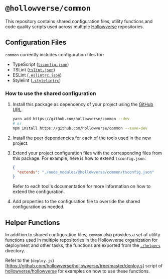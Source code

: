 `@hollowverse/common`
=================================================================

This repository contains shared configuration files, utility functions and code quality scripts used across multiple [Hollowverse](https://github.com/hollowverse) repositories.

## Configuration Files
`common` currently includes configuration files for:

* TypeScript ([`tsconfig.json`](./tsconfig.json))
* TSLint ([`tslint.json`](./tslint.json))
* ESLint ([`.eslintrc.json`](./.eslintrc.json))
* Stylelint ([`.stylelintrc`](./.stylelintrc))

### How to use the shared configuration

1. Install this package as dependency of your project using the [GitHub URL](https://github.com/hollowverse/common).
     
     ```bash
     yarn add https://github.com/hollowverse/common --dev
     # or
     npm install https://github.com/hollowverse/common --save-dev
     ```
2. Install the [peer dependencies](./package.json#L7) for each of the tools used in the new project.
3. Extend your project configuration files with the corresponding files from this package. For example, here is how to extend `tsconfig.json`:
    
    ```json
    {
      "extends": "./node_modules/@hollowverse/common/tsconfig.json"
    }
    ```
   Refer to each tool's documentation for more information on how to extend the configuration.
4. Add properties to the configuration file to override the shared configuration as needed.

## Helper Functions

In addition to shared configuration files, `common` also provides a set of utility functions used in multiple repositories in the Hollowverse organization for deployment and other tasks, the functions are exported from the [`./helpers`](./helpers) directory.

Refer to the (`deploy.js`)[https://github.com/hollowverse/hollowverse/tree/master/deploy.s] script of [hollowverse/hollowverse](https://github.com/hollowverse/hollowverse) for examples on how to use these functions.

